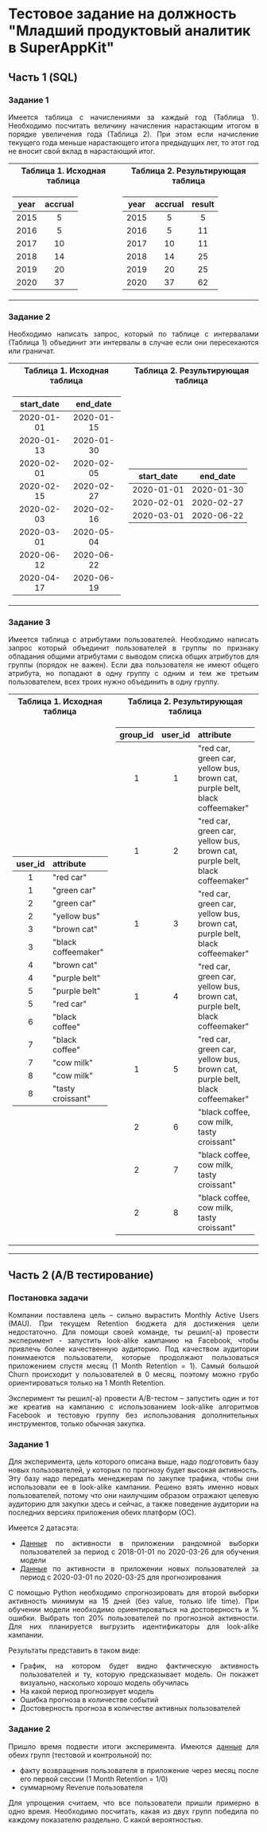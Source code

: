 # Тестовое задание на должность "Младший продуктовый аналитик в SuperAppKit"

## Часть 1 (SQL)

<div style="text-align: justify">

### Задание 1

Имеется таблица с начислениями за каждый год (Таблица 1). Необходимо посчитать величину начисления нарастающим итогом в порядке увеличения года (Таблица 2). При этом если начисление текущего года меньше нарастающего итога предыдущих лет, то этот год не вносит свой вклад в нарастающий итог.

<table align="center">
<tr>
    <th>Таблица 1. Исходная таблица</th>
    <th>Таблица 2. Результирующая таблица</th>
</tr>
<tr>
    <td align="center">

| year  | accrual |
|:-----:|:-------:|
| 2015  | 5       |
| 2016  | 5       |
| 2017  | 10      |
| 2018  | 14      |
| 2019  | 20      |
| 2020  | 37      |

</td>
    <td align="center">

| year  | accrual | result |
|:-----:|:-------:|:------:|
| 2015  | 5       | 5      |
| 2016  | 5       | 11     |
| 2017  | 10      | 11     |
| 2018  | 14      | 25     |
| 2019  | 20      | 25     |
| 2020  | 37      | 62     |

</td>
</tr>
</table>

### Задание 2

Необходимо написать запрос, который по таблице с интервалами (Таблица 1) объединит эти интервалы в случае если они пересекаются или граничат.

<table align="center">
<tr>
    <th>Таблица 1. Исходная таблица</th>
    <th>Таблица 2. Результирующая таблица</th>
</tr>
<tr>
    <td align="center">

| start_date | end_date   |
|:----------:|:----------:|
| 2020-01-01 | 2020-01-15 |
| 2020-01-13 | 2020-01-30 |
| 2020-02-01 | 2020-02-05 |
| 2020-02-15 | 2020-02-27 |
| 2020-02-03 | 2020-02-16 |
| 2020-03-01 | 2020-05-04 |
| 2020-06-12 | 2020-06-22 |
| 2020-04-17 | 2020-06-19 |

</td>
    <td align="center">

| start_date | end_date   |
|:----------:|:----------:|
| 2020-01-01 | 2020-01-30 |
| 2020-02-01 | 2020-02-27 |
| 2020-03-01 | 2020-06-22 |

</td>
</tr>
</table>

### Задание 3

Имеется таблица с атрибутами пользователей. Необходимо написать запрос который объединит пользователей в группы по признаку обладания общими атрибутами с выводом списка общих атрибутов для группы (порядок не важен). Если два пользователя не имеют общего атрибута, но попадают в одну группу с одним и тем же третьим пользователем, всех троих нужно объединить в одну группу.

<table align="center">
<tr>
    <th>Таблица 1. Исходная таблица</th>
    <th>Таблица 2. Результирующая таблица</th>
</tr>
<tr>
    <td align="center">

| user_id | attribute           |
|:-------:|:------------------- |
| 1       | "red car"           |
| 1       | "green car"         |
| 2       | "green car"         |
| 2       | "yellow bus"        |
| 3       | "brown cat"         |
| 3       | "black coffeemaker" |
| 4       | "brown cat"         |
| 4       | "purple belt"       |
| 5       | "purple belt"       |
| 5       | "red car"           |
| 6       | "black coffee"      |
| 7       | "black coffee"      |
| 7       | "cow milk"          |
| 8       | "cow milk"          |
| 8       | "tasty croissant"   |

</td>
    <td align="center">

| group_id | user_id | attribute                                                                   |
| :------: | :-----: | :--------                                                                   |
| 1        | 1       | "red car, green car, yellow bus, brown cat, purple belt, black coffeemaker" |
| 1        | 2       | "red car, green car, yellow bus, brown cat, purple belt, black coffeemaker" |
| 1        | 3       | "red car, green car, yellow bus, brown cat, purple belt, black coffeemaker" |
| 1        | 4       | "red car, green car, yellow bus, brown cat, purple belt, black coffeemaker" |
| 1        | 5       | "red car, green car, yellow bus, brown cat, purple belt, black coffeemaker" |
| 2        | 6       | "black coffee, cow milk, tasty croissant"                                   |
| 2        | 7       | "black coffee, cow milk, tasty croissant"                                   |
| 2        | 8       | "black coffee, cow milk, tasty croissant"                                   |


</td>
</tr>
</table>

</div>

---

## Часть 2 (A/B тестирование)

<div style="text-align: justify">

### Постановка задачи
    
Компании поставлена цель – сильно вырастить Monthly Active Users (MAU). При текущем Retention бюджета для достижения цели недостаточно. Для помощи своей команде, ты решил(-а) провести эксперимент - запустить look-alike кампанию на Facebook, чтобы привлечь более качественную аудиторию. Под качеством аудитории понимаеются пользователи, которые продолжают пользоваться приложением спустя месяц (1 Month Retention = 1). Самый большой Churn происходит у пользователей в 0 месяц, поэтому можно грубо ориентироваться только на 1 Month Retention. 

Эксперимент ты решил(-а) провести A/B-тестом – запустить один и тот же креатив на кампанию с использованием look-alike алгоритмов Facebook и тестовую группу без использования дополнительных инструментов, только обычная закупка.

### Задание 1

Для эксперимента, цель которого описана выше, надо подготовить базу новых пользователей, у которых по прогнозу будет высокая активность. Эту базу надо передать менеджерам по закупке трафика, чтобы они использовали ее в look-alike кампании. Решено взять именно новых пользователей, потому что они наилучшим образом отражают целевую аудиторию для закупки здесь и сейчас, а также поведение аудитории на последних версиях приложения обеих платформ (ОС).

Имеется 2 датасэта:
*	[Данные](https://drive.google.com/file/d/1Zp3p2JiiQsWRG7T2ZqABjBChqisoYBAW/view?usp=sharing) по активности в приложении рандомной выборки пользователей за период с 2018-01-01 по 2020-03-26 для обучения модели
*	[Данные](https://drive.google.com/file/d/1Zn6hGe1VJs_EewaIa50DI5LF2qVDWMBR/view?usp=sharing) по активности в приложении новых пользователей за период с 2020-03-01 по 2020-03-25 для прогнозирования

С помощью Python необходимо спрогнозировать для второй выборки активность минимум на 15 дней (без value, только life time). При обучении модели необходимо ориентироваться на достоверность и % ошибки. Выбрать топ 20% пользователей по прогнозной активности. Для них планируется выгрузить идентификаторы для look-alike кампании.

Результаты представить в таком виде:
* График, на котором будет видно фактическую активность пользователей и ту, которую предсказывает модель. Он покажет визуально, насколько хорошо модель обучилась
* На какой период прогнозирует модель
* Ошибка прогноза в количестве событий
* Достоверность прогноза в количестве активных пользователей

### Задание 2

Пришло время подвести итоги эксперимента. Имеются [данные](https://drive.google.com/file/d/1FcqGMpp2x9HIgeOsk5LkPJ0B5O2sry7b/view?usp=sharing) для обеих групп (тестовой и контрольной) по: 

* факту возвращения пользователя в приложение через месяц после его первой сессии (1 Month Retention = 1/0)
* суммарному Revenue пользователя

Для упрощения считаем, что все пользователи пришли примерно в одно время. Необходимо посчитать, какая из двух групп победила по каждому показателю раздельно. С какой вероятностью.

</div>
